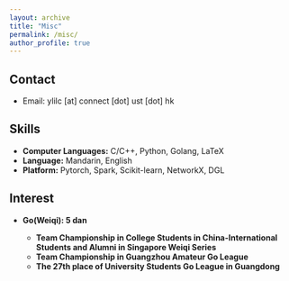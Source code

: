 ```yaml
---
layout: archive
title: "Misc"
permalink: /misc/
author_profile: true
---
```


## Contact

* Email: ylilc [at] connect [dot] ust [dot] hk

## Skills

* <b>Computer Languages:</b> C/C++, Python, Golang, LaTeX
* <b>Language:</b> Mandarin, English
* <b>Platform:</b> Pytorch, Spark, Scikit-learn, NetworkX, DGL

## Interest

* <b>Go(Weiqi):<b> 5 dan
    * Team Championship in College Students in China-International Students and Alumni in Singapore Weiqi Series
    * Team Championship in Guangzhou Amateur Go League
    * The 27th place of University Students Go League in Guangdong
